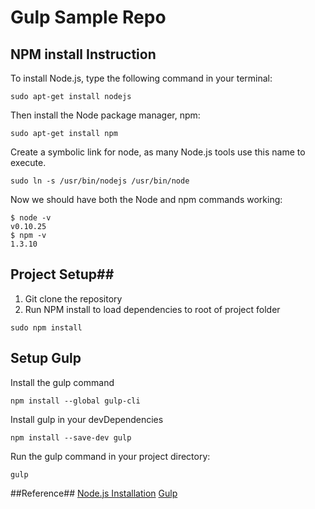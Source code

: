 # Gulp Sample Repo #
## NPM install Instruction ##
 To install Node.js, type the following command in your terminal:
```shell
sudo apt-get install nodejs
```
 Then install the Node package manager, npm:
```shell
sudo apt-get install npm
```
Create a symbolic link for node, as many Node.js tools use this name to execute.
```shell
sudo ln -s /usr/bin/nodejs /usr/bin/node
```
Now we should have both the Node and npm commands working:
```shell
$ node -v
v0.10.25
$ npm -v
1.3.10
```
## Project Setup##
1. Git clone the repository
2. Run NPM install to load dependencies to root of project folder
```shell
sudo npm install
```
## Setup Gulp ##
Install the gulp command
```shell
npm install --global gulp-cli
```
Install gulp in your devDependencies
```shell
npm install --save-dev gulp
```
Run the gulp command in your project directory:
```shell
gulp
```
##Reference##
[Node.js Installation](http://www.hostingadvice.com/how-to/install-nodejs-ubuntu-14-04/#ubuntu-package-manager )
[Gulp](https://github.com/gulpjs/gulp/blob/master/docs/getting-started.md)



